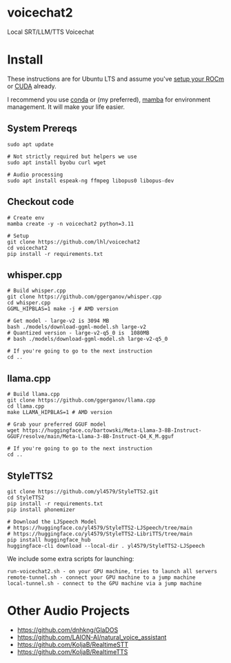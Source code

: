 # voicechat2
Local SRT/LLM/TTS Voicechat

# Install
These instructions are for Ubuntu LTS and assume you've [setup your ROCm](https://rocm.docs.amd.com/projects/install-on-linux/en/latest/tutorial/quick-start.html) or [CUDA](https://docs.nvidia.com/cuda/cuda-installation-guide-linux/) already.

I recommend you use [conda](https://docs.conda.io/en/latest/) or (my preferred), [mamba](https://mamba.readthedocs.io/en/latest/installation/mamba-installation.html) for environment management. It will make your life easier.

## System Prereqs
```
sudo apt update

# Not strictly required but helpers we use
sudo apt install byobu curl wget

# Audio processing
sudo apt install espeak-ng ffmpeg libopus0 libopus-dev 
```

## Checkout code 
```
# Create env
mamba create -y -n voicechat2 python=3.11

# Setup
git clone https://github.com/lhl/voicechat2
cd voicechat2
pip install -r requirements.txt
```

## whisper.cpp
```
# Build whisper.cpp
git clone https://github.com/ggerganov/whisper.cpp
cd whisper.cpp
GGML_HIPBLAS=1 make -j # AMD version

# Get model - large-v2 is 3094 MB
bash ./models/download-ggml-model.sh large-v2
# Quantized version - large-v2-q5_0 is  1080MB
# bash ./models/download-ggml-model.sh large-v2-q5_0

# If you're going to go to the next instruction
cd ..
```

## llama.cpp
```
# Build llama.cpp
git clone https://github.com/ggerganov/llama.cpp
cd llama.cpp
make LLAMA_HIPBLAS=1 # AMD version

# Grab your preferred GGUF model
wget https://huggingface.co/bartowski/Meta-Llama-3-8B-Instruct-GGUF/resolve/main/Meta-Llama-3-8B-Instruct-Q4_K_M.gguf

# If you're going to go to the next instruction
cd ..
```

## StyleTTS2
```
git clone https://github.com/yl4579/StyleTTS2.git
cd StyleTTS2
pip install -r requirements.txt
pip install phonemizer

# Download the LJSpeech Model
# https://huggingface.co/yl4579/StyleTTS2-LJSpeech/tree/main
# https://huggingface.co/yl4579/StyleTTS2-LibriTTS/tree/main
pip install huggingface_hub
huggingface-cli download --local-dir . yl4579/StyleTTS2-LJSpeech
```

We include some extra scripts for launching:
```
run-voicechat2.sh - on your GPU machine, tries to launch all servers
remote-tunnel.sh - connect your GPU machine to a jump machine
local-tunnel.sh - connect to the GPU machine via a jump machine
```




# Other Audio Projects

- https://github.com/dnhkng/GlaDOS
- https://github.com/LAION-AI/natural_voice_assistant
- https://github.com/KoljaB/RealtimeSTT
- https://github.com/KoljaB/RealtimeTTS
